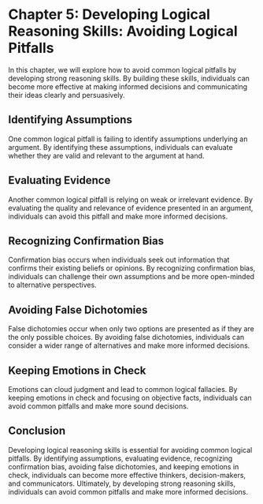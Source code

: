 Chapter 5: Developing Logical Reasoning Skills: Avoiding Logical Pitfalls
=========================================================================

In this chapter, we will explore how to avoid common logical pitfalls by developing strong reasoning skills. By building these skills, individuals can become more effective at making informed decisions and communicating their ideas clearly and persuasively.

Identifying Assumptions
-----------------------

One common logical pitfall is failing to identify assumptions underlying an argument. By identifying these assumptions, individuals can evaluate whether they are valid and relevant to the argument at hand.

Evaluating Evidence
-------------------

Another common logical pitfall is relying on weak or irrelevant evidence. By evaluating the quality and relevance of evidence presented in an argument, individuals can avoid this pitfall and make more informed decisions.

Recognizing Confirmation Bias
-----------------------------

Confirmation bias occurs when individuals seek out information that confirms their existing beliefs or opinions. By recognizing confirmation bias, individuals can challenge their own assumptions and be more open-minded to alternative perspectives.

Avoiding False Dichotomies
--------------------------

False dichotomies occur when only two options are presented as if they are the only possible choices. By avoiding false dichotomies, individuals can consider a wider range of alternatives and make more informed decisions.

Keeping Emotions in Check
-------------------------

Emotions can cloud judgment and lead to common logical fallacies. By keeping emotions in check and focusing on objective facts, individuals can avoid common pitfalls and make more sound decisions.

Conclusion
----------

Developing logical reasoning skills is essential for avoiding common logical pitfalls. By identifying assumptions, evaluating evidence, recognizing confirmation bias, avoiding false dichotomies, and keeping emotions in check, individuals can become more effective thinkers, decision-makers, and communicators. Ultimately, by developing strong reasoning skills, individuals can avoid common pitfalls and make more informed decisions.
